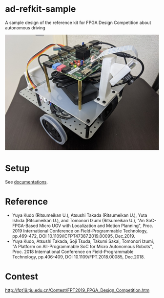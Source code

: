 # ad-refkit-sample
A sample design of the reference kit for FPGA Design Competition about autonomous driving

![ad-refkit](./docs/sec1/ad-refkit-image_s.jpg "ad-refkit")

# Setup
See [documentations](./docs/README.md).

# Reference
- Yuya Kudo (Ritsumeikan U.), Atsushi Takada (Ritsumeikan U.), Yuta Ishida (Ritsumeikan U.), and Tomonori Izumi (Ritsumeikan U.), "An SoC-FPGA-Based Micro UGV with Localization and Motion Planning", Proc. 2019 International Conference on Field-Programmable Technology, pp.469-472, DOI 10.1109/ICFPT47387.2019.00095, Dec.2019.
- Yuya Kudo, Atsushi Takada, Soji Tsuda, Takumi Sakai, Tomonori Izumi, "A Platform on All-Programmable SoC for Micro Autonomous Robots", Proc. 2018 International Conference on Field-Programmable Technology, pp.406-409, DOI 10.1109/FPT.2018.00085, Dec.2018.

# Contest
http://fpt19.tju.edu.cn/Contest/FPT2019_FPGA_Design_Competition.htm
